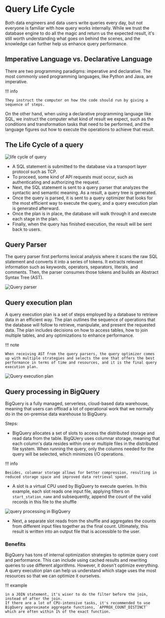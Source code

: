 # Query Life Cycle

Both data engineers and data users write queries every day, but not everyone is familiar with how query works internally.
While we trust the database engine to do all the magic and return us the expected result, it's still worth understanding what goes on behind the scenes, and the knowledge can further help us enhance query performance.

## Imperative Language vs. Declarative Language

There are two programming paradigms: imperative and declarative.
The most commonly used programming languages, like Python and Java, are imperative.

!!! info

    They instruct the computer on how the code should run by giving a sequence of steps.

On the other hand, when using a declarative programming language like SQL, we instruct the computer what kind of result we expect, such as the conditions and transformation tasks that need to be performed, and the language figures out how to execute the operations to achieve that result.

## The Life Cycle of a query

![life cycle of query](../pics/query-life-cycle.png)

- A SQL statement is submitted to the database via a transport layer protocol such as TCP.
- To proceed, some kind of API requests must occur, such as authenticating and authorizing the request.
- Next, the SQL statement is sent to a query parser that analyzes the syntactic and semantic meaning. As a result, a query tree is generated.
- Once the query is parsed, it is sent to a query optimizer that looks for the most efficient way to execute the query, and a query execution plan is generated afterward.
- Once the plan is in place, the database will walk through it and execute each stage in the plan.
- Finally, when the query has finished execution, the result will be sent back to users.

## Query Parser

The query parser first performs lexical analysis where it scans the raw SQL statement and converts it into a series of tokens.
It extracts relevant information such as keywords, operators, separators, literals, and comments.
Then, the parser consumes those tokens and builds an Abstract Syntax Tree (AST).

![Query parser](../pics/query-parser.png)

## Query execution plan

A query execution plan is a set of steps employed by a database to retrieve data in an efficient way.
The plan outlines the sequence of operations that the database will follow to retrieve, manipulate, and present the requested data.
The plan includes decisions on how to access tables, how to join multiple tables, and any optimizations to enhance performance.

!!! note

    When receiving AST from the query parsers, the query optimizer comes up with multiple strategies and selects the one that offers the best performance in terms of time and resources, and it is the final query execution plan.

![Query execution plan](../pics/query-execution-plan.png)

## Query processing in BigQuery

BigQuery is a fully managed, serverless, cloud-based data warehouse, meaning that users can offload a lot of operational work that we normally do in the on-premise data warehouse to BigQuery.

Steps:

- BigQuery allocates a set of slots to access the distributed storage and read data from the table.
   BigQUery uses columnar storage, meaning that each column's data resides within one or multiple files in the distributed file system.
   When running the query, only the columns needed for the query will be selected, which minimizes I/O operations.

!!! info

    Besides, columnar storage allows for better compression, resulting in reduced storage space and improved data retrieval speed.

- A slot is a virtual CPU used by BigQuery to execute queries.
   In this example, each slot reads one input file, applying filters on `start_station_name` and subsequently, append the count of the valid records in this file to the shuffle

![query processing in BigQuery](../pics/query-processing-bq.png)

- Next, a separate slot reads from the shuffle and aggregates the counts from different input files together as the final count.
   Ultimately, this result is written into an output file that is accessible to the user.

### Benefits

BigQuery has tons of internal optimization strategies to optimize query cost and performance.
This can include using cached results and rewriting queries to use different algorithms. However, it doesn't optimize everything.
A query execution plan can help us understand which stage uses the most resources so that we can optimize it ourselves.

!!! example

    in a JOIN statement, it's wiser to do the filter before the join, instead of after the join.
    If there are a lot of CPU-intensive tasks, it's recommended to use BigQuery approximate aggregate functions, `APPROX_COUNT_DISTINCT` which are often within 1% of the exact function.
